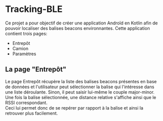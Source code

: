 # Tracking-BLE

Ce projet a pour objectif de créer une application Androïd en Kotlin afin de pouvoir localiser des balises beacons environnantes. Cette application contient trois pages:  
+ Entrepôt
+ Camion
+ Paramètres

## La page "Entrepôt"

Le page Entrepôt récupère la liste des balises beacons présentes en base de données et l'utilisateur peut sélectionner la balise qui l'intéresse dans une liste déroulante. Sinon, il peut saisir lui-même le couple major-minor. Une fois la balise sélectionnée, une distance relative s'affiche ainsi que le RSSI correspondant.  
Ceci lui permet donc de se repérer par rapport à la balise et ainsi la retrouver plus facilement.
